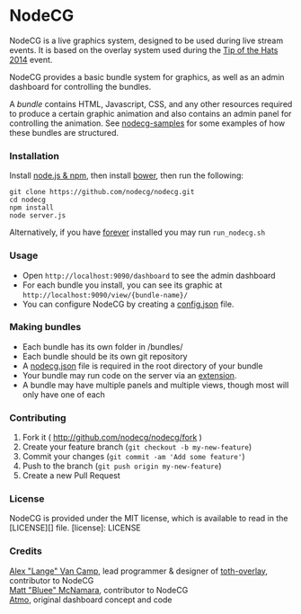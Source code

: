 # NodeCG
NodeCG is a live graphics system, designed to be used during live stream events.
It is based on the overlay system used during the [Tip of the Hats 2014](https://www.youtube.com/playlist?list=PLJUPqfTTJdNnxdK5YlAo3y2jQj188jl0_) event.

NodeCG provides a basic bundle system for graphics, as well as an admin dashboard for controlling the bundles.

A _bundle_ contains HTML, Javascript, CSS, and any other resources required to produce a certain graphic animation and also contains an admin panel for controlling the animation.
See [nodecg-samples](http://github.com/nodecg/nodecg-samples/) for some examples of how these bundles are structured.

### Installation
Install [node.js & npm](http://nodejs.org/), then install [bower](http://bower.io/), then run the following:
```
git clone https://github.com/nodecg/nodecg.git
cd nodecg
npm install
node server.js
```

Alternatively, if you have [forever](https://github.com/nodejitsu/forever) installed you may run `run_nodecg.sh`

### Usage
- Open `http://localhost:9090/dashboard` to see the admin dashboard
- For each bundle you install, you can see its graphic at `http://localhost:9090/view/{bundle-name}/`
- You can configure NodeCG by creating a [config.json](docs/config.json.md) file.

### Making bundles
- Each bundle has its own folder in /bundles/
- Each bundle should be its own git repository
- A [nodecg.json](docs/nodecg.json.md) file is required in the root directory of your bundle
- Your bundle may run code on the server via an [extension](docs/extensions.md).
- A bundle may have multiple panels and multiple views, though most will only have one of each

### Contributing
1. Fork it ( http://github.com/nodecg/nodecg/fork )
2. Create your feature branch (`git checkout -b my-new-feature`)
3. Commit your changes (`git commit -am 'Add some feature'`)
4. Push to the branch (`git push origin my-new-feature`)
5. Create a new Pull Request

### License
NodeCG is provided under the MIT license, which is available to read in the [LICENSE][] file.
[license]: LICENSE

### Credits
[Alex "Lange" Van Camp](http://alexvancamp.com), lead programmer & designer of [toth-overlay](https://github.com/Langeh/toth-overlay), contributor to NodeCG  
[Matt "Bluee" McNamara](http://mattmcn.com/), contributor to NodeCG  
[Atmo](https://github.com/atmosfar), original dashboard concept and code  